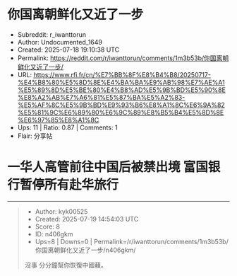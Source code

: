 # 你国离朝鲜化又近了一步

- Subreddit: r_iwanttorun
- Author: Undocumented_1649
- Created: 2025-07-18 19:10:38 UTC
- Permalink: https://reddit.com/r/iwanttorun/comments/1m3b53b/你国离朝鲜化又近了一步/
- URL: https://www.rfi.fr/cn/%E7%BB%8F%E8%B4%B8/20250717-%E4%B8%80%E5%8D%8E%E4%BA%BA%E9%AB%98%E7%AE%A1%E5%89%8D%E5%BE%80%E4%B8%AD%E5%9B%BD%E5%90%8E%E8%A2%AB%E7%A6%81%E5%87%BA%E5%A2%83-%E5%AF%8C%E5%9B%BD%E9%93%B6%E8%A1%8C%E6%9A%82%E5%81%9C%E6%89%80%E6%9C%89%E8%B5%B4%E5%8D%8E%E6%97%85%E8%A1%8C
- Ups: 11 | Ratio: 0.87 | Comments: 1
- Flair: 分享帖


# 一华人高管前往中国后被禁出境 富国银行暂停所有赴华旅行


---

> - Author: kyk00525
> - Created: 2025-07-19 14:54:03 UTC
> - Score: 8
> - ID: n406gkm
> - Ups=8 | Downs=0 | Permalink=/r/iwanttorun/comments/1m3b53b/你国离朝鲜化又近了一步/n406gkm/
>
> 沒事 分分鐘幫你恢復中國藉。
